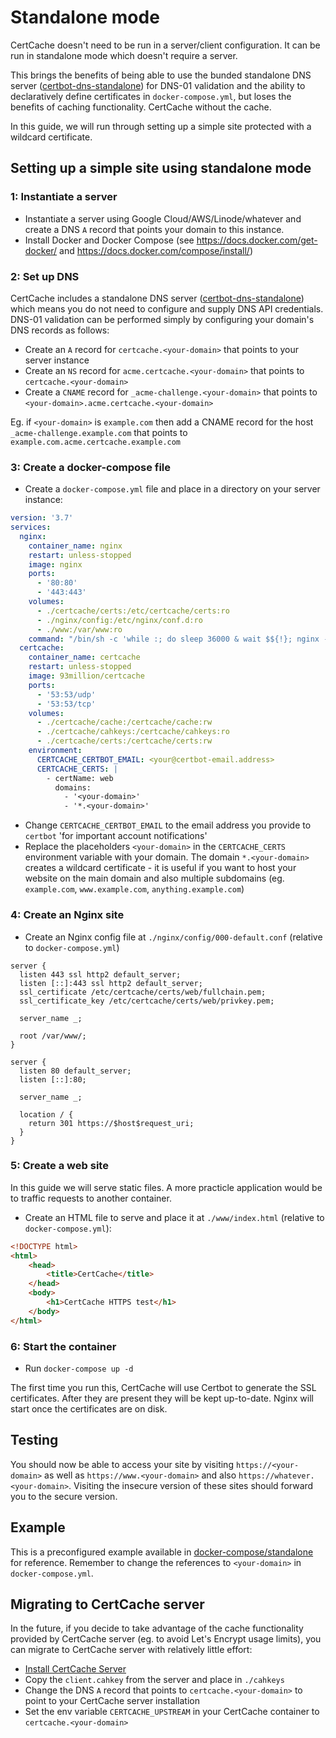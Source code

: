 # Standalone mode

CertCache doesn't need to be run in a server/client configuration. It can be run in standalone mode which doesn't require a server.

This brings the benefits of being able to use the bunded standalone DNS server ([certbot-dns-standalone](https://github.com/siilike/certbot-dns-standalone)) for DNS-01 validation and the ability to declaratively define certificates in `docker-compose.yml`, but loses the benefits of caching functionality. CertCache without the cache.

In this guide, we will run through setting up a simple site protected with a wildcard certificate.

## Setting up a simple site using standalone mode

### 1: Instantiate a server

  * Instantiate a server using Google Cloud/AWS/Linode/whatever and create a DNS `A` record that points your domain to this instance.
  * Install Docker and Docker Compose (see https://docs.docker.com/get-docker/ and https://docs.docker.com/compose/install/)

### 2: Set up DNS

CertCache includes a standalone DNS server ([certbot-dns-standalone](https://github.com/siilike/certbot-dns-standalone)) which means you do not need to configure and supply DNS API credentials. DNS-01 validation can be performed simply by configuring your domain's DNS records as follows:

  * Create an `A` record for `certcache.<your-domain>` that points to your server instance
  * Create an `NS` record for `acme.certcache.<your-domain>` that points to `certcache.<your-domain>`
  * Create a `CNAME` record for `_acme-challenge.<your-domain>` that points to `<your-domain>.acme.certcache.<your-domain>`

Eg. if `<your-domain>` is `example.com` then add a CNAME record for the host `_acme-challenge.example.com` that points to `example.com.acme.certcache.example.com`

### 3: Create a docker-compose file

  * Create a `docker-compose.yml` file and place in a directory on your server instance:

```yaml
version: '3.7'
services:
  nginx:
    container_name: nginx
    restart: unless-stopped
    image: nginx
    ports:
      - '80:80'
      - '443:443'
    volumes:
      - ./certcache/certs:/etc/certcache/certs:ro
      - ./nginx/config:/etc/nginx/conf.d:ro
      - ./www:/var/www:ro
    command: "/bin/sh -c 'while :; do sleep 36000 & wait $${!}; nginx -s reload; done & nginx -g \"daemon off;\"'"
  certcache:
    container_name: certcache
    restart: unless-stopped
    image: 93million/certcache
    ports:
      - '53:53/udp'
      - '53:53/tcp'
    volumes:
      - ./certcache/cache:/certcache/cache:rw
      - ./certcache/cahkeys:/certcache/cahkeys:ro
      - ./certcache/certs:/certcache/certs:rw
    environment:
      CERTCACHE_CERTBOT_EMAIL: <your@certbot-email.address>
      CERTCACHE_CERTS: |
        - certName: web
          domains:
            - '<your-domain>'
            - '*.<your-domain>'
```

  * Change `CERTCACHE_CERTBOT_EMAIL` to the email address you provide to `certbot` 'for important account notifications'
  * Replace the placeholders `<your-domain>` in the `CERTCACHE_CERTS` environment variable with your domain. The domain `*.<your-domain>` creates a wildcard certificate - it is useful if you want to host your website on the main domain and also multiple subdomains (eg. `example.com`, `www.example.com`, `anything.example.com`)

### 4: Create an Nginx site

  * Create an Nginx config file at `./nginx/config/000-default.conf` (relative to `docker-compose.yml`)

```
server {
  listen 443 ssl http2 default_server;
  listen [::]:443 ssl http2 default_server;
  ssl_certificate /etc/certcache/certs/web/fullchain.pem;
  ssl_certificate_key /etc/certcache/certs/web/privkey.pem;

  server_name _;

  root /var/www/;
}

server {
  listen 80 default_server;
  listen [::]:80;

  server_name _;

  location / {
    return 301 https://$host$request_uri;
  }
}
```

### 5: Create a web site

In this guide we will serve static files. A more practicle application would be to traffic requests to another container.

  * Create an HTML file to serve and place it at `./www/index.html` (relative to `docker-compose.yml`):

```html
<!DOCTYPE html>
<html>
    <head>
        <title>CertCache</title>
    </head>
    <body>
        <h1>CertCache HTTPS test</h1>
    </body>
</html>
```

### 6: Start the container

  * Run `docker-compose up -d`

The first time you run this, CertCache will use Certbot to generate the SSL certificates. After they are present they will be kept up-to-date. Nginx will start once the certificates are on disk.

## Testing

You should now be able to access your site by visiting `https://<your-domain>` as well as `https://www.<your-domain>` and also `https://whatever.<your-domain>`. Visiting the insecure version of these sites should forward you to the secure version.

## Example

This is a preconfigured example available in [docker-compose/standalone](../docker-compose/standalone/) for reference. Remember to change the references to `<your-domain>` in `docker-compose.yml`.

## Migrating to CertCache server

In the future, if you decide to take advantage of the cache functionality provided by CertCache server (eg. to avoid Let's Encrypt usage limits), you can migrate to CertCache server with relatively little effort:

  * [Install CertCache Server](Installing%20certcache%20server.md)
  * Copy the `client.cahkey` from the server and place in `./cahkeys`
  * Change the DNS `A` record that points to `certcache.<your-domain>` to point to your CertCache server installation
  * Set the env variable `CERTCACHE_UPSTREAM` in your CertCache container to `certcache.<your-domain>`
